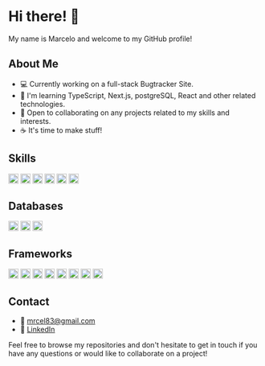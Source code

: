 # Hi there! 👋

My name is Marcelo and welcome to my GitHub profile! 

## About Me

- 💻 Currently working on a full-stack Bugtracker Site.
- 🌱 I'm learning TypeScript, Next.js, postgreSQL, React and other related technologies.
- 🤝 Open to collaborating on any projects related to my skills and interests.
- ☕ It's time to make stuff!

## Skills

<div>
  <img height="20" src="https://img.shields.io/badge/-TypeScript-darkblue?style=flat&logo=typescript" alt="TypeScript">
  <img height="20" src="https://img.shields.io/badge/-HTML-darkorange?style=flat&logo=html5" alt="HTML">
  <img height="20" src="https://img.shields.io/badge/-CSS-darkblue?style=flat&logo=css3" alt="CSS">
  <img height="20" src="https://img.shields.io/badge/-bash-black?style=flat&logo=gnu-bash" alt="bash">
  <img height="20" src="https://img.shields.io/badge/-Git-darkred?style=flat&logo=git" alt="Git">
  <img height="20" src="https://img.shields.io/badge/-pnpm-red?style=flat&logo=pnpm" alt="pnpm">
</div>

## Databases

<div>
  <img height="20" src="https://img.shields.io/badge/-PostgreSQL-blue?style=flat&logo=postgresql" alt="PostgreSQL">
  <img height="20" src="https://img.shields.io/badge/-SQLite-lightblue?style=flat&logo=sqlite" alt="SQLite">
  <img height="20" src="https://img.shields.io/badge/-MongoDB-green?style=flat&logo=mongodb" alt="MongoDB">
</div>

## Frameworks

<div>
  <img height="20" src="https://img.shields.io/badge/-Node.js-darkgreen?style=flat&logo=node.js" alt="Node.js">
  <img height="20" src="https://img.shields.io/badge/-Express.js-grey?style=flat&logo=express" alt="Express">
  <img height="20" src="https://img.shields.io/badge/-Next.js-black?style=flat&logo=next.js" alt="Next.js">
  <img height="20" src="https://img.shields.io/badge/-Astro-purple?style=flat&logo=astro" alt="Astro">
  <img height="20" src="https://img.shields.io/badge/-Prisma-cyan?style=flat&logo=prisma" alt="Prisma">
  <img height="20" src="https://img.shields.io/badge/-React-blue?style=flat&logo=react" alt="React">
  <img height="20" src="https://img.shields.io/badge/-TailwindCSS-lightblue?style=flat&logo=tailwindcss" alt="TailwindCSS">
  <img height="20" src="https://img.shields.io/badge/-Postman-informational?style=flat&logo=postman&logoColor=white&color=ff6c37" alt="Postman">
</div>


## Contact
- 📧 mrcel83@gmail.com
- 💼 [LinkedIn](https://www.linkedin.com/in/marcelo-oliveira-1445b5222/)

Feel free to browse my repositories and don't hesitate to get in touch if you have any questions or would like to collaborate on a project!
